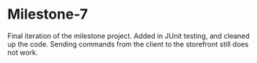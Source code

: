 # Milestone-7
Final iteration of the milestone project. Added in JUnit testing, and cleaned up the code. Sending commands from the client to the storefront still does not work. 
